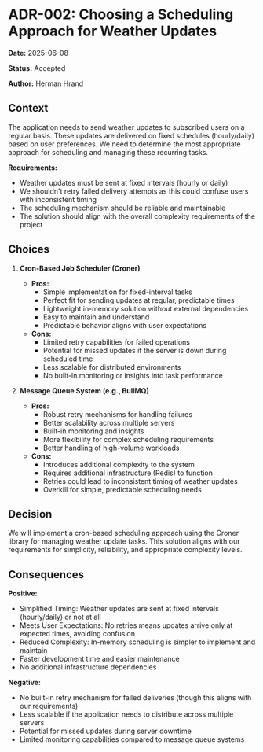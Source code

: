 # ADR-002: Choosing a Scheduling Approach for Weather Updates

**Date:** 2025-06-08

**Status:** Accepted

**Author:** Herman Hrand

## Context

The application needs to send weather updates to subscribed users on a regular basis. These updates are delivered on fixed schedules (hourly/daily) based on user preferences. We need to determine the most appropriate approach for scheduling and managing these recurring tasks.

**Requirements:**

- Weather updates must be sent at fixed intervals (hourly or daily)
- We shouldn't retry failed delivery attempts as this could confuse users with inconsistent timing
- The scheduling mechanism should be reliable and maintainable
- The solution should align with the overall complexity requirements of the project

## Choices

1. **Cron-Based Job Scheduler (Croner)**

   - **Pros:**
     - Simple implementation for fixed-interval tasks
     - Perfect fit for sending updates at regular, predictable times
     - Lightweight in-memory solution without external dependencies
     - Easy to maintain and understand
     - Predictable behavior aligns with user expectations
   - **Cons:**
     - Limited retry capabilities for failed operations
     - Potential for missed updates if the server is down during scheduled time
     - Less scalable for distributed environments
     - No built-in monitoring or insights into task performance

2. **Message Queue System (e.g., BullMQ)**

   - **Pros:**
     - Robust retry mechanisms for handling failures
     - Better scalability across multiple servers
     - Built-in monitoring and insights
     - More flexibility for complex scheduling requirements
     - Better handling of high-volume workloads
   - **Cons:**
     - Introduces additional complexity to the system
     - Requires additional infrastructure (Redis) to function
     - Retries could lead to inconsistent timing of weather updates
     - Overkill for simple, predictable scheduling needs

## Decision

We will implement a cron-based scheduling approach using the Croner library for managing weather update tasks. This solution aligns with our requirements for simplicity, reliability, and appropriate complexity levels.

## Consequences

**Positive:**

- Simplified Timing: Weather updates are sent at fixed intervals (hourly/daily) or not at all
- Meets User Expectations: No retries means updates arrive only at expected times, avoiding confusion
- Reduced Complexity: In-memory scheduling is simpler to implement and maintain
- Faster development time and easier maintenance
- No additional infrastructure dependencies

**Negative:**

- No built-in retry mechanism for failed deliveries (though this aligns with our requirements)
- Less scalable if the application needs to distribute across multiple servers
- Potential for missed updates during server downtime
- Limited monitoring capabilities compared to message queue systems
